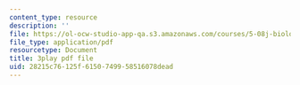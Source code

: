 ```yaml
---
content_type: resource
description: ''
file: https://ol-ocw-studio-app-qa.s3.amazonaws.com/courses/5-08j-biological-chemistry-ii-spring-2016/28215c76125f6150749958516078dead_9zqKwTpT0eA.pdf
file_type: application/pdf
resourcetype: Document
title: 3play pdf file
uid: 28215c76-125f-6150-7499-58516078dead
---
```


